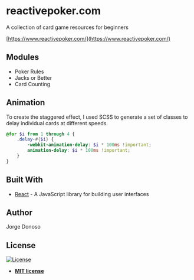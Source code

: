 # reactivepoker.com
A collection of card game resources for beginners

[https://www.reactivepoker.com/](https://www.reactivepoker.com/)

## Modules
* Poker Rules
* Jacks or Better
* Card Counting

## Animation
To create the staggered effect, I used SCSS to generate a set of classes to delay individual cards at different speeds.

```scss
@for $i from 1 through 4 {
    .delay-#{$i} {
        -webkit-animation-delay: $i * 100ms !important;
        animation-delay: $i * 100ms !important;
    }
}
```

## Built With

* [React](https://reactjs.org/) - A JavaScript library for building user interfaces

## Author
Jorge Donoso

## License

[![License](http://img.shields.io/:license-mit-blue.svg?style=flat-square)](http://badges.mit-license.org)

- **[MIT license](http://opensource.org/licenses/mit-license.php)**

